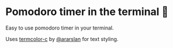 # Pomodoro timer in the terminal 🍅
Easy to use pomodoro timer in your terminal.

Uses [termcolor-c](https://github.com/ararslan/termcolor-c) by [@ararslan](https://github.com/ararslan) for text styling.